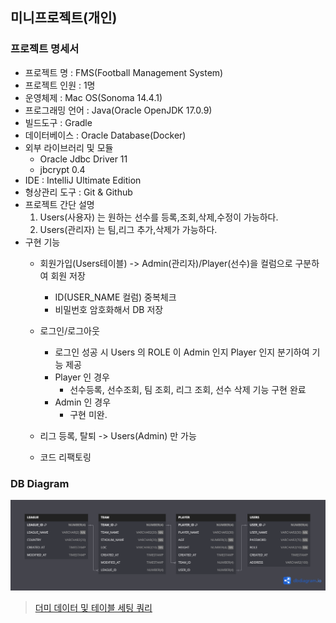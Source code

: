 ## 미니프로젝트(개인)

### 프로젝트 명세서
- 프로젝트 명 : FMS(Football Management System)
- 프로젝트 인원 : 1명
- 운영체제 : Mac OS(Sonoma 14.4.1)
- 프로그래밍 언어 : Java(Oracle OpenJDK 17.0.9)
- 빌드도구 : Gradle
- 데이터베이스 : Oracle Database(Docker)
- 외부 라이브러리 및 모듈
    - Oracle Jdbc Driver 11
    - jbcrypt 0.4
- IDE : IntelliJ Ultimate Edition
- 형상관리 도구 : Git & Github
- 프로젝트 간단 설명
  1. Users(사용자) 는 원하는 선수를 등록,조회,삭제,수정이 가능하다.
  2. Users(관리자) 는 팀,리그 추가,삭제가 가능하다.
- 구현 기능
  - 회원가입(Users테이블) -> Admin(관리자)/Player(선수)을 컬럼으로 구분하여 회원 저장
    - ID(USER_NAME 컬럼) 중복체크
    - 비밀번호 암호화해서 DB 저장
  - 로그인/로그아웃
    - 로그인 성공 시 Users 의 ROLE 이 Admin 인지 Player 인지 분기하여 기능 제공
    - Player 인 경우
      - 선수등록, 선수조회, 팀 조회, 리그 조회, 선수 삭제 기능 구현 완료
    - Admin 인 경우
      - 구현 미완.

  - 리그 등록, 탈퇴 -> Users(Admin) 만 가능
  - 코드 리팩토링

### DB Diagram
![db.png](src/resources/DB_Diagram.png)

> [더미 데이터 및 테이블 세팅 쿼리](src/sql/table.sql)